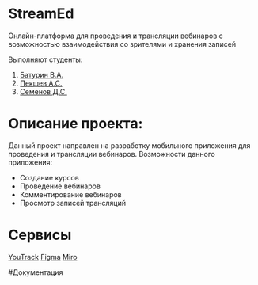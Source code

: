 # StreamEd
Онлайн-платформа для проведения и трансляции вебинаров с возможностью взаимодействия со зрителями и хранения записей

Выполняют студенты:
1. [Батурин В.А.](https://github.com/CooIDragon)
2. [Пекшев А.С.](https://github.com/M00NFACED)
3. [Семенов Д.С.](https://github.com/Meetin82)

# Описание проекта:
Данный проект направлен на разработку мобильного приложения для проведения и трансляции вебинаров. 
Возможности данного приложения:
- Создание курсов
- Проведение вебинаров
- Комментирование вебинаров
- Просмотр записей трансляций

# Сервисы
[YouTrack](https://cooldragon.youtrack.cloud/agiles/159-2/current)
[Figma](https://www.figma.com/file/c5gCpr9cIJ7hNg8xs7qN2J/StreamEd?type=design&node-id=0%3A1&mode=design&t=nolXe1b3I4I015qY-1)
[Miro](https://miro.com/app/board/uXjVNoCPtqw=/#tpicker-content)

#Документация 




